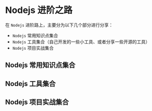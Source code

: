 # Nodejs 进阶之路

在 `Nodejs` 进阶路上，主要分为以下几个部分进行分享：

- `Nodejs` 常用知识点集合
- `Nodejs` 工具集合（自己开发的一些小工具、或者分享一些开源的工具）
- `Nodejs` 项目实战集合

## Nodejs 常用知识点集合

## Nodejs 工具集合

## Nodejs 项目实战集合